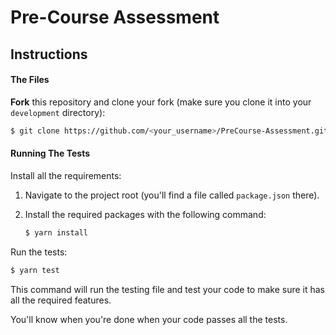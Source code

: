 # Pre-Course Assessment

## Instructions

#### The Files

**Fork** this repository and clone your fork (make sure you clone it into your `development` directory):

```bash
$ git clone https://github.com/<your_username>/PreCourse-Assessment.git
```

#### Running The Tests

Install all the requirements:

1. Navigate to the project root (you'll find a file called `package.json` there).
2. Install the required packages with the following command:

   ```bash
   $ yarn install
   ```

Run the tests:

```bash
$ yarn test
```

This command will run the testing file and test your code to make sure it has all the required features.

You'll know when you're done when your code passes all the tests.
